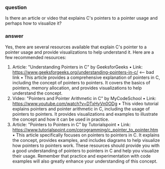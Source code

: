 ### question
Is there an article or video that explains C's pointers to a pointer usage and perhaps how to visualize it?

### answer
Yes, there are several resources available that explain C's pointer to a pointer usage and provide visualizations to help understand it. Here are a few recommended resources:
1.	Article: "Understanding Pointers in C" by GeeksforGeeks
•	Link: https://www.geeksforgeeks.org/understanding-pointers-in-c/ <-- bad link
•	This article provides a comprehensive explanation of pointers in C, including the concept of pointers to pointers. It covers the basics of pointers, memory allocation, and provides visualizations to help understand the concept.
2.	Video: "Pointers and Pointer Arithmetic in C" by MyCodeSchool
•	Link: https://www.youtube.com/watch?v=DTxHyVn0ODg
•	This video tutorial explains pointers and pointer arithmetic in C, including the usage of pointers to pointers. It provides visualizations and examples to illustrate the concept and how it can be used in practice.
3.	Article: "Pointers to Pointers in C" by Tutorialspoint
•	Link: https://www.tutorialspoint.com/cprogramming/c_pointer_to_pointer.htm
•	This article specifically focuses on pointers to pointers in C. It explains the concept, provides examples, and includes diagrams to help visualize how pointers to pointers work.
These resources should provide you with a good understanding of pointers to pointers in C and help you visualize their usage. Remember that practice and experimentation with code examples will also greatly enhance your understanding of this concept.